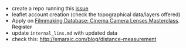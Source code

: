 * create a repo running this [issue](https://bitbucket.org/imhicihu/chapman-documentary/issues/177/software-workflow-virtual-reality)
* leaflet account creation (check the topographical data/layers offered)
* Apply on [Filmmaking Database: Cinema Camera Lenses Masterclass](https://www.udemy.com/filmmaking-cinematography-video-production-camera-lenses/learn/v4/overview). ~~Register~~
* update `internal_lins.md` with updated data
* check this: http://emaraic.com/blog/distance-measurement
